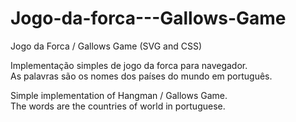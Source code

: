 # Jogo-da-forca---Gallows-Game
Jogo da Forca / Gallows Game  (SVG and CSS)

Implementação simples de jogo da forca para navegador.  
As palavras são os nomes dos países do mundo em português.

Simple implementation of Hangman / Gallows Game.  
The words are the countries of world in portuguese.
